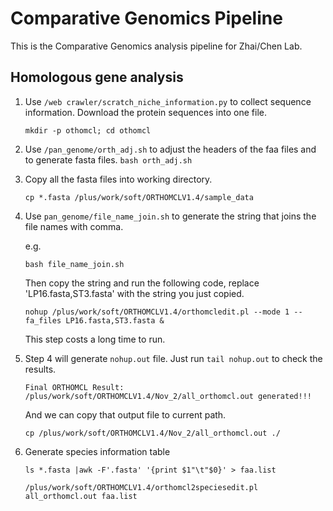 # Comparative Genomics Pipeline
 
This is the Comparative Genomics analysis pipeline for Zhai/Chen Lab.

## Homologous gene analysis

1. Use `/web crawler/scratch_niche_information.py` to collect sequence information.
Download the protein sequences into one file.

	`mkdir -p othomcl; cd othomcl`
2. Use `/pan_genome/orth_adj.sh` to adjust the headers of the faa files and to generate fasta files.
	`bash orth_adj.sh`

3. Copy all the fasta files into working directory.

	`cp *.fasta /plus/work/soft/ORTHOMCLV1.4/sample_data`
4. Use `pan_genome/file_name_join.sh` to generate the string that joins the file names with comma. 
	
	e.g.

	`bash file_name_join.sh`

	Then copy the string and run the following code, replace 'LP16.fasta,ST3.fasta' with the string you just copied.

	`nohup /plus/work/soft/ORTHOMCLV1.4/orthomcledit.pl --mode 1 --fa_files LP16.fasta,ST3.fasta &`
	
	This step costs a long time to run.

5. Step 4 will generate `nohup.out` file. Just run `tail nohup.out` to check the results.

	`Final ORTHOMCL Result: /plus/work/soft/ORTHOMCLV1.4/Nov_2/all_orthomcl.out generated!!!`

	And we can copy that output file to current path.

	`cp /plus/work/soft/ORTHOMCLV1.4/Nov_2/all_orthomcl.out ./`

6. Generate species information table

	`ls *.fasta |awk -F'.fasta' '{print $1"\t"$0}' > faa.list`

	`/plus/work/soft/ORTHOMCLV1.4/orthomcl2speciesedit.pl all_orthomcl.out faa.list`








